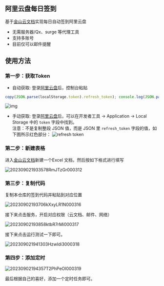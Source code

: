 ## 阿里云盘每日签到

基于[金山云文档](https://www.kdocs.cn/)实现每日自动签到阿里云盘

- 无需服务器/Qx、surge 等代理工具
- 支持多账号
- 目前仅可以邮件提醒

## 使用方法

### 第一步：获取Token

- 自动获取: 登录[阿里云盘](https://www.aliyundrive.com/drive/)后，控制台粘贴
```javascript
copy(JSON.parse(localStorage.token).refresh_token); console.log(JSON.parse(localStorage.token).refresh_token);


```
![img](https://file2.antmoe.com/image/2/2023/09/02/64f31a55e0a16.png)

- 手动获取: 登录[阿里云盘](https://www.aliyundrive.com/drive/)后，可以在开发者工具 ->
  Application -> Local Storage 中的 `token` 字段中找到。  
  注意：不是复制整段 JSON 值，而是 JSON 里 `refresh_token` 字段的值，如下图所示红色部分：
  ![refresh token](https://file2.antmoe.com/image/2/2023/09/02/64f31a6a98384.png)

### 第二步：新建表格

进入[金山云文档](https://www.kdocs.cn/)新建一个Excel 文档，然后按如下格式进行填写

![202309021933578RmJTzGr000312](https://file2.antmoe.com/image/2/2023/09/02/64f31ddcc8270.png)

### 第三步：复制代码

复制本仓库的签到代码并粘贴到对应位置

![20230902193706kXxyLR1N000316](https://file2.antmoe.com/image/2/2023/09/02/64f31ebe334df.png)

接下来点击服务，开启对应权限（云文档、邮件、网络）

![20230902193858ktbR7rMi000317](https://file2.antmoe.com/image/2/2023/09/02/64f31f0c12470.png)

接下来点击运行测试一下即可。

![202309021941303HzwIdi3000318](https://file2.antmoe.com/image/2/2023/09/02/64f31f93d4382.png)



### 第四步：添加定时

![20230902194357T2PhPeOI000319](https://file2.antmoe.com/image/2/2023/09/02/64f320216dc45.png)

最后根据自己的喜好，添加一个定时任务即可。